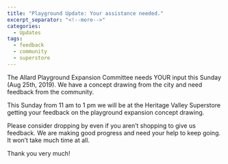 ```yaml
---
title: "Playground Update: Your assistance needed."
excerpt_separator: "<!--more-->"
categories:
  - Updates
tags:
  - feedback
  - community
  - superstore
---
```


The Allard Playground Expansion Committee needs YOUR input this Sunday (Aug 25th, 2019). We have a concept drawing from the city and need feedback from the community.

<!--more-->

This Sunday from 11 am to 1 pm we will be at the Heritage Valley Superstore getting your feedback on the playground expansion concept drawing.

Please consider dropping by even if you aren’t shopping to give us feedback. We are making good progress and need your help to keep going. It won’t take much time at all.

Thank you very much!
